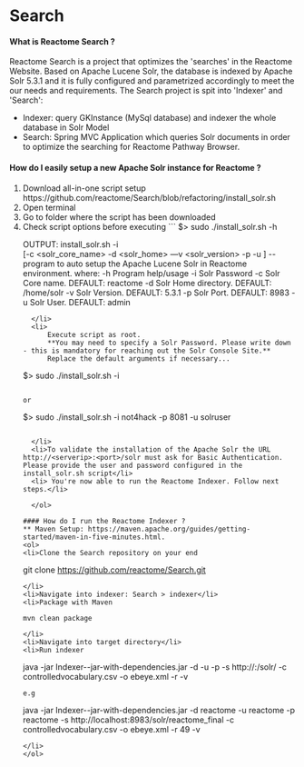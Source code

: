 # Search
#### What is Reactome Search ?
Reactome Search is a project that optimizes the 'searches' in the Reactome Website. Based on Apache Lucene Solr, the database is indexed by Apache Solr 5.3.1 and it is fully configured and parametrized accordingly to meet the our needs and requirements.
The Search project is spit into 'Indexer' and 'Search':
  * Indexer: query GKInstance (MySql database) and indexer the whole database in Solr Model
  * Search: Spring MVC Application which queries Solr documents in order to optimize the searching for Reactome Pathway Browser.

#### How do I easily setup a new Apache Solr instance for Reactome ?
  <ol>
  <li>Download all-in-one script setup https://github.com/reactome/Search/blob/refactoring/install_solr.sh</li>
  <li>Open terminal</li>
  <li>Go to folder where the script has been downloaded</li>
  <li>Check script options before executing 
```
$> sudo ./install_solr.sh -h

OUTPUT:
install_solr.sh -i <password>  
                [-c <solr_core_name> 
                 -d <solr_home> 
                 —v <solr_version> 
                 -p <port> 
                 -u <user>] 
                 -- program to auto setup the Apache Lucene Solr in Reactome environment.
where:
    -h  Program help/usage
    -i  Solr Password
    -c  Solr Core name. DEFAULT: reactome
    -d  Solr Home directory. DEFAULT: /home/solr
    -v  Solr Version. DEFAULT: 5.3.1
    -p  Solr Port. DEFAULT: 8983
    -u  Solr User. DEFAULT: admin
```
  </li>
  <li>
      Execute script as root. 
      **You may need to specify a Solr Password. Please write down - this is mandatory for reaching out the Solr Console Site.**
      Replace the default arguments if necessary...

```
$> sudo ./install_solr.sh -i <password>
```

or

```
$> sudo ./install_solr.sh -i not4hack -p 8081 -u solruser
```

  </li>
  <li>To validate the installation of the Apache Solr the URL http://<serverip>:<port>/solr must ask for Basic Authentication. Please provide the user and password configured in the install_solr.sh script</li>
  <li> You're now able to run the Reactome Indexer. Follow next steps.</li>
  
  </ol>
  
#### How do I run the Reactome Indexer ?
** Maven Setup: https://maven.apache.org/guides/getting-started/maven-in-five-minutes.html.
<ol>
<li>Clone the Search repository on your end
```
  git clone https://github.com/reactome/Search.git
```
</li>
<li>Navigate into indexer: Search > indexer</li>
<li>Package with Maven
```
    mvn clean package
```
</li>
<li>Navigate into target directory</li>
<li>Run indexer
```
java -jar Indexer-<version>-jar-with-dependencies.jar -d <dbname> -u <dbuser> -p <dbpass> -s http://<solrurl>:<solrport>/solr/<solrcore> -c controlledvocabulary.csv -o ebeye.xml -r <reactomedata-currentversion> -v
```
e.g
```
java -jar Indexer-<version>-jar-with-dependencies.jar -d reactome -u reactome -p reactome -s http://localhost:8983/solr/reactome_final -c controlledvocabulary.csv -o ebeye.xml -r 49 -v
```
</li>
</ol>
